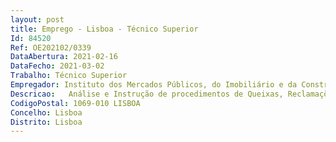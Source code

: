 ```yaml
--- 
layout: post
title: Emprego - Lisboa - Técnico Superior
Id: 84520
Ref: OE202102/0339
DataAbertura: 2021-02-16
DataFecho: 2021-03-02
Trabalho: Técnico Superior
Empregador: Instituto dos Mercados Públicos, do Imobiliário e da Construção, I.P.
Descricao:   Análise e Instrução de procedimentos de Queixas, Reclamações e Participações apresentadas no IMPIC, IP contra agentes económicos a operar no sector da Construção e do Imobiliário.  Elaboração de propostas de decisão, devidamente fundamentadas, relativamente àqueles procedimentos.
CodigoPostal: 1069-010 LISBOA
Concelho: Lisboa
Distrito: Lisboa
--- 
```

